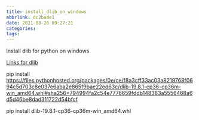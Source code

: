```yaml
---
title: install_dlib_on_windows
abbrlink: dc2bade1
date: 2021-08-26 09:27:21
categories:
tags:
---
```

Install dlib for python on windows

[Links for dlib](https://pypi.org/simple/dlib/)

pip install https://files.pythonhosted.org/packages/0e/ce/f8a3cff33ac03a8219768f0694c5d703c8e037e6aba2e865f9bae22ed63c/dlib-19.8.1-cp36-cp36m-win_amd64.whl#sha256=794994fa2c54e7776659fddb148363a5556468a6d5d46be8dad311722d54bfcf

pip install dlib-19.8.1-cp36-cp36m-win_amd64.whl